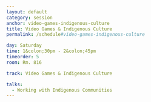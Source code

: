 ```yaml
---
layout: default
category: session
anchor: video-games-indigenous-culture
title: Video Games & Indigenous Culture 
permalink: /schedule#video-games-indigenous-culture

day: Saturday
time: 1&colon;30pm - 2&colon;45pm
timeorder: 5
room: Rm. 816

track: Video Games & Indigenous Culture

talks:
  - Working with Indigenous Communities
---
```

